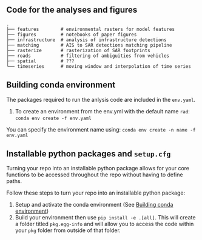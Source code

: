 ## Code for the analyses and figures

    .
    ├── features        # environmental rasters for model features
    ├── figures         # notebooks of paper figures
    ├── infrastructure  # analysis of infrastructure detections
    ├── matching        # AIS to SAR detections matching pipeline
    ├── rasterize       # rasterization of SAR footprints
    ├── roads           # filtering of ambiguities from vehicles
    ├── spatial         # ???
    └── timeseries      # moving window and interpolation of time series


## Building conda environment

The packages required to run the anlysis code are included in the `env.yaml`. 

1. To create an environment from the env.yml with the default name `rad`:
`conda env create -f env.yaml`

You can specify the environment name using:
`conda env create -n name -f env.yaml`

## Installable python packages and `setup.cfg`

Turning your repo into an installable python package allows for your core functions to be accessed throughout the repo without having to define paths. 

Follow these steps to turn your repo into an installable python package:
1. Setup and activate the conda environment (See [Building conda environment](#building-conda-environment))
2. Build your environment then use `pip install -e .[all]`. This will create a folder titled `pkg.egg-info` and will allow you to access the code within your `pkg` folder from outside of that folder.
